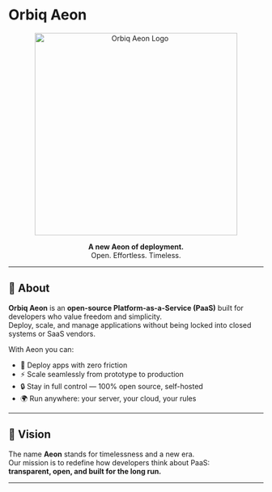 # Orbiq Aeon

<p align="center">
  <img src="https://via.placeholder.com/500x150?text=Orbiq+Aeon+Logo" alt="Orbiq Aeon Logo" width="400"/>
</p>

<p align="center">
  <b>A new Aeon of deployment.</b><br/>
  Open. Effortless. Timeless.
</p>

---

## 🌌 About

**Orbiq Aeon** is an **open-source Platform-as-a-Service (PaaS)** built for developers who value freedom and simplicity.  
Deploy, scale, and manage applications without being locked into closed systems or SaaS vendors.  

With Aeon you can:  
- 🚀 Deploy apps with zero friction  
- ⚡ Scale seamlessly from prototype to production  
- 🔒 Stay in full control — 100% open source, self-hosted  
- 🌍 Run anywhere: your server, your cloud, your rules  

---

## 🎨 Vision

The name **Aeon** stands for timelessness and a new era.  
Our mission is to redefine how developers think about PaaS:  
**transparent, open, and built for the long run.**

---
